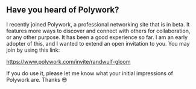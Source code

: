 ## Have you heard of Polywork?

I recently joined Polywork, a professional networking site that is in beta. It features more ways to discover and connect with others for collaboration, or any other purpose. It has been a good experience so far. I am an early adopter of this, and I wanted to extend an open invitation to you. You may join by using this link:

https://www.polywork.com/invite/randwulf-gloom

If you do use it, please let me know what your initial impressions of Polywork are. Thanks 😎
